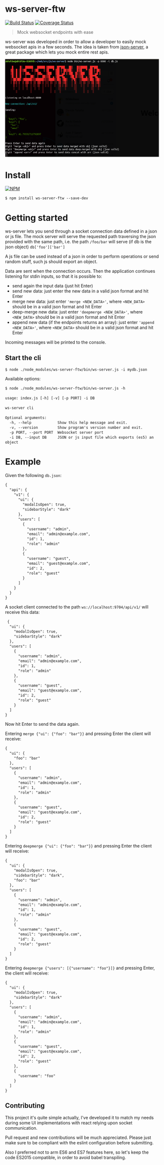 # ws-server-ftw

[![Build Status](https://travis-ci.com/abidibo/ws-server.svg?branch=master)](https://travis-ci.com/abidibo/ws-server)
[![Coverage Status](https://coveralls.io/repos/github/abidibo/ws-server/badge.svg?branch=master)](https://coveralls.io/github/abidibo/ws-server?branch=master)

> Mock websocket endpoints with ease

ws-server was developed in order to allow a developer to easily mock websocket apis in a few seconds. The idea is taken from [json-server](https://github.com/typicode/json-server), a great package which lets you mock entire rest apis.

![Screenshot](screenshot.png)

# Install

[![NPM](https://nodei.co/npm/ws-server-ftw.png?downloads=true&downloadRank=true&stars=true)](https://nodei.co/npm/ws-server-ftw/)

    $ npm install ws-server-ftw --save-dev

# Getting started

ws-server lets you send through a socket connection data defined in a json or js file.
The mock server will serve the requested path traversing the json provided with the same path, i.e. the path `/foo/bar` will serve (if db is the json object) `db['foo']['bar']`

A js file can be used instead of a json in order to perform operations or send random stuff, such js should export an object.

Data are sent when the connection occurs. Then the application continues listening for stdin inputs, so that it is possible to:

- send again the input data (just hit Enter)
- send new data: just enter the new data in a valid json format and hit Enter
- merge new data: just enter `'merge <NEW_DATA>'`, where `<NEW_DATA>` should be in a valid json format and hit Enter
- deep-merge new data: just enter `'deepmerge <NEW_DATA>'`, where `<NEW_DATA>` should be in a valid json format and hit Enter
- append new data (if the endpoints returns an array): just enter `'append <NEW_DATA>'`, where `<NEW_DATA>` should be in a valid json format and hit Enter

Incoming messages will be printed to the console.

## Start the cli

    $ node ./node_modules/ws-server-ftw/bin/ws-server.js -i mydb.json

Available options:

    $ node ./node_modules/ws-server-ftw/bin/ws-server.js -h

    usage: index.js [-h] [-v] [-p PORT] -i DB

    ws-server cli

    Optional arguments:
      -h, --help            Show this help message and exit.
      -v, --version         Show program's version number and exit.
      -p PORT, --port PORT  Websocket server port
      -i DB, --input DB     JSON or js input file which exports (es5) an object

# Example

Given the following `db.json`:

    {
      "api": {
        "v1": {
          "ui": {
            "modalIsOpen": true,
            "sidebarStyle": "dark"
          },
          "users": [
            {
              "username": "admin",
              "email": "admin@example.com",
              "id": 1,
              "role": "admin"
            },
            {
              "username": "guest",
              "email": "guest@example.com",
              "id": 2,
              "role": "guest"
            }
          ]
        }
      }
    }


A socket client connected to the path `ws://localhost:9704/api/v1/` will receive this data:

     {
      "ui": {
        "modalIsOpen": true,
        "sidebarStyle": "dark"
      },
      "users": [
        {
          "username": "admin",
          "email": "admin@example.com",
          "id": 1,
          "role": "admin"
        },
        {
          "username": "guest",
          "email": "guest@example.com",
          "id": 2,
          "role": "guest"
        }
      ]
    }



Now hit Enter to send the data again.

Entering `merge {"ui": {"foo": "bar"}}` and pressing Enter the client will receive:

    {
      "ui": {
        "foo": "bar"
      },
      "users": [
        {
          "username": "admin",
          "email": "admin@example.com",
          "id": 1,
          "role": "admin"
        },
        {
          "username": "guest",
          "email": "guest@example.com",
          "id": 2,
          "role": "guest"
        }
      ]
    }


Entering `deepmerge {"ui": {"foo": "bar"}}` and pressing Enter the client will receive:

    {
      "ui": {
        "modalIsOpen": true,
        "sidebarStyle": "dark",
        "foo": "bar"
      },
      "users": [
        {
          "username": "admin",
          "email": "admin@example.com",
          "id": 1,
          "role": "admin"
        },
        {
          "username": "guest",
          "email": "guest@example.com",
          "id": 2,
          "role": "guest"
        }
      ]
    }

Entering `deepmerge {"users": [{"username": "foo"}]}` and pressing Enter, the client will receive:


    {
      "ui": {
        "modalIsOpen": true,
        "sidebarStyle": "dark"
      },
      "users": [
        {
          "username": "admin",
          "email": "admin@example.com",
          "id": 1,
          "role": "admin"
        },
        {
          "username": "guest",
          "email": "guest@example.com",
          "id": 2,
          "role": "guest"
        },
        {
          "username": "foo"
        }
      ]
    }

## Contributing

This project it's quite simple actually, I've developed it to match my needs during some UI implementations with react relying upon socket communication.

Pull request and new contributions will be much appreciated. Please just make sure to be compliant with the eslint configuration before submitting.

Also I preferred not to arm ES6 and ES7 features here, so let's keep the code ES2015 compatible, in order to avoid babel transpiling.
